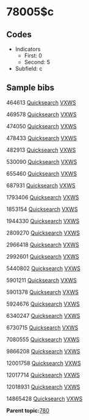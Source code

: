 # 78005$c

## Codes

-   Indicators
    -   First: 0
    -   Second: 5
-   Subfield: c

## Sample bibs

464613 [Quicksearch](https://search.library.yale.edu/catalog/464613) [VXWS](http://prodorbis.library.yale.edu:7014/vxws/GetHoldingsService?bibId=464613)

469578 [Quicksearch](https://search.library.yale.edu/catalog/469578) [VXWS](http://prodorbis.library.yale.edu:7014/vxws/GetHoldingsService?bibId=469578)

474050 [Quicksearch](https://search.library.yale.edu/catalog/474050) [VXWS](http://prodorbis.library.yale.edu:7014/vxws/GetHoldingsService?bibId=474050)

478433 [Quicksearch](https://search.library.yale.edu/catalog/478433) [VXWS](http://prodorbis.library.yale.edu:7014/vxws/GetHoldingsService?bibId=478433)

482913 [Quicksearch](https://search.library.yale.edu/catalog/482913) [VXWS](http://prodorbis.library.yale.edu:7014/vxws/GetHoldingsService?bibId=482913)

530090 [Quicksearch](https://search.library.yale.edu/catalog/530090) [VXWS](http://prodorbis.library.yale.edu:7014/vxws/GetHoldingsService?bibId=530090)

655460 [Quicksearch](https://search.library.yale.edu/catalog/655460) [VXWS](http://prodorbis.library.yale.edu:7014/vxws/GetHoldingsService?bibId=655460)

687931 [Quicksearch](https://search.library.yale.edu/catalog/687931) [VXWS](http://prodorbis.library.yale.edu:7014/vxws/GetHoldingsService?bibId=687931)

1793406 [Quicksearch](https://search.library.yale.edu/catalog/1793406) [VXWS](http://prodorbis.library.yale.edu:7014/vxws/GetHoldingsService?bibId=1793406)

1853154 [Quicksearch](https://search.library.yale.edu/catalog/1853154) [VXWS](http://prodorbis.library.yale.edu:7014/vxws/GetHoldingsService?bibId=1853154)

1944330 [Quicksearch](https://search.library.yale.edu/catalog/1944330) [VXWS](http://prodorbis.library.yale.edu:7014/vxws/GetHoldingsService?bibId=1944330)

2809270 [Quicksearch](https://search.library.yale.edu/catalog/2809270) [VXWS](http://prodorbis.library.yale.edu:7014/vxws/GetHoldingsService?bibId=2809270)

2966418 [Quicksearch](https://search.library.yale.edu/catalog/2966418) [VXWS](http://prodorbis.library.yale.edu:7014/vxws/GetHoldingsService?bibId=2966418)

2992601 [Quicksearch](https://search.library.yale.edu/catalog/2992601) [VXWS](http://prodorbis.library.yale.edu:7014/vxws/GetHoldingsService?bibId=2992601)

5440802 [Quicksearch](https://search.library.yale.edu/catalog/5440802) [VXWS](http://prodorbis.library.yale.edu:7014/vxws/GetHoldingsService?bibId=5440802)

5901211 [Quicksearch](https://search.library.yale.edu/catalog/5901211) [VXWS](http://prodorbis.library.yale.edu:7014/vxws/GetHoldingsService?bibId=5901211)

5901378 [Quicksearch](https://search.library.yale.edu/catalog/5901378) [VXWS](http://prodorbis.library.yale.edu:7014/vxws/GetHoldingsService?bibId=5901378)

5924676 [Quicksearch](https://search.library.yale.edu/catalog/5924676) [VXWS](http://prodorbis.library.yale.edu:7014/vxws/GetHoldingsService?bibId=5924676)

6340247 [Quicksearch](https://search.library.yale.edu/catalog/6340247) [VXWS](http://prodorbis.library.yale.edu:7014/vxws/GetHoldingsService?bibId=6340247)

6730715 [Quicksearch](https://search.library.yale.edu/catalog/6730715) [VXWS](http://prodorbis.library.yale.edu:7014/vxws/GetHoldingsService?bibId=6730715)

7080555 [Quicksearch](https://search.library.yale.edu/catalog/7080555) [VXWS](http://prodorbis.library.yale.edu:7014/vxws/GetHoldingsService?bibId=7080555)

9866208 [Quicksearch](https://search.library.yale.edu/catalog/9866208) [VXWS](http://prodorbis.library.yale.edu:7014/vxws/GetHoldingsService?bibId=9866208)

12001758 [Quicksearch](https://search.library.yale.edu/catalog/12001758) [VXWS](http://prodorbis.library.yale.edu:7014/vxws/GetHoldingsService?bibId=12001758)

12017714 [Quicksearch](https://search.library.yale.edu/catalog/12017714) [VXWS](http://prodorbis.library.yale.edu:7014/vxws/GetHoldingsService?bibId=12017714)

12018931 [Quicksearch](https://search.library.yale.edu/catalog/12018931) [VXWS](http://prodorbis.library.yale.edu:7014/vxws/GetHoldingsService?bibId=12018931)

14865428 [Quicksearch](https://search.library.yale.edu/catalog/14865428) [VXWS](http://prodorbis.library.yale.edu:7014/vxws/GetHoldingsService?bibId=14865428)

**Parent topic:**[780](../../tags/780/780.md)

